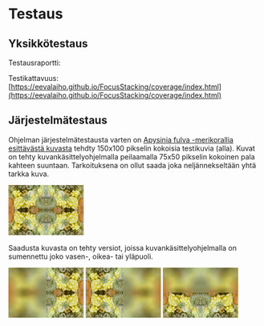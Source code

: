 # Testaus

## Yksikkötestaus

Testausraportti: 

Testikattavuus: [https://eevalaiho.github.io/FocusStacking/coverage/index.html](https://eevalaiho.github.io/FocusStacking/coverage/index.html)


## Järjestelmätestaus

Ohjelman järjestelmätestausta varten on [Apysinia fulva -merikorallia esittävästä kuvasta](https://free-images.com/display/aplysina_fulva_png.html) tehdty 150x100 pikselin kokoisia testikuvia (alla). Kuvat on tehty kuvankäsittelyohjelmalla peilaamalla 75x50 pikselin kokoinen pala kahteen suuntaan. Tarkoituksena on ollut saada joka neljännekseltään yhtä tarkka kuva. 

![Tarkka](../application/src/main/resources/150x100-koralli-mirrored-sharp.png "Tarkka")

Saadusta kuvasta on tehty versiot, joissa kuvankäsittelyohjelmalla on sumennettu joko vasen-, oikea- tai yläpuoli. 

![Vasemmalta blurri](../application/src/main/resources/150x100-koralli-mirrored-left-blur.png "Vasemmalta blurri")
![Oikealta blurri](../application/src/main/resources/150x100-koralli-mirrored-right-blur.png "Oikealta blurri")
![Ylhäältä blurri](../application/src/main/resources/150x100-koralli-mirrored-top-blur.png "Ylhäältä blurri")
